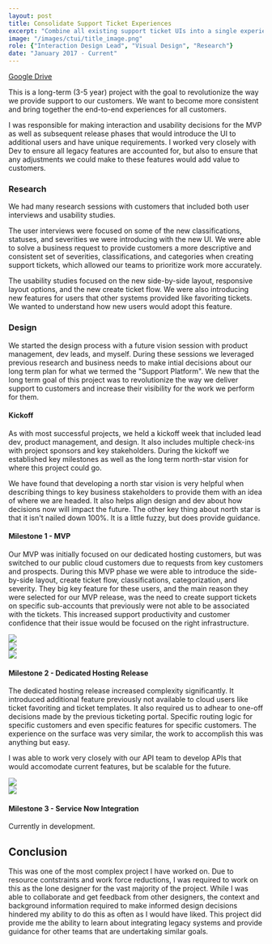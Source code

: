 ```yaml
---
layout: post
title: Consolidate Support Ticket Experiences
excerpt: "Combine all existing support ticket UIs into a single experience that can be evovled to support the future of Fanatical Support."
image: "/images/ctui/title_image.png"
role: {"Interaction Design Lead", "Visual Design", "Research"}
date: "January 2017 - Current"
---
```


<a class="push-right" target="_blank" href="https://drive.google.com/open?id=1PkzC53YOEMzmD3r2zrtk7gsEg7Hcuy4w">Google Drive</a>
<p>
	This is a long-term (3-5 year) project with the goal to revolutionize the way we provide support to our customers. We want to become more consistent and bring together the end-to-end experiences for all customers. </p><p>I was responsible for making interaction and usability decisions for the MVP as well as subsequent release phases that would introduce the UI to additional users and have unique requirements. I worked very closely with Dev to ensure all legacy features are accounted for, but also to ensure that any adjustments we could make to these features would add value to customers. 
</p>
<h3>Research</h3>
<p>
	We had many research sessions with customers that included both user interviews and usability studies. </p> <p>The user interviews were focused on some of the new classifications, statuses, and severities we were introducing with the new UI. We were able to solve a business request to provide customers a more descriptive and consistent set of severities, classifications, and categories when creating support tickets, which allowed our teams to prioritize work more accurately. 
</p>
<p>
	The usability studies focused on the new side-by-side layout, responsive layout options, and the new create ticket flow. We were also introducing new features for users that other systems provided like favoriting tickets. We wanted to understand how new users would adopt this feature. 
</p>
<h3>Design</h3>
<p>
	We started the design process with a future vision session with product management, dev leads, and myself. During these sessions we leveraged previous research and business needs to make intial decisions about our long term plan for what we termed the "Support Platform". We new that the long term goal of this project was to revolutionize the way we deliver support to customers and increase their visibility for the work we perform for them.
</p>
<h4>Kickoff</h4>
<p>
	As with most successful projects, we held a kickoff week that included lead dev, product management, and design. It also includes multiple check-ins with project sponsors and key stakeholders. During the kickoff we established key milestones as well as the long term north-star vision for where this project could go.
</p>
<p>
	We have found that developing a north star vision is very helpful when describing things to key business stakeholders to provide them with an idea of where we are headed. It also helps align design and dev about how decisions now will impact the future. The other key thing about north star is that it isn't nailed down 100%. It is a little fuzzy, but does provide guidance. 
</p>
<h4>Milestone 1 - MVP</h4>

<p>
	Our MVP was initially focused on our dedicated hosting customers, but was switched to our public cloud customers due to requests from key customers and prospects. During this MVP phase we were able to introduce the side-by-side layout, create ticket flow, classifications, categorization, and severity. They big key feature for these users, and the main reason they were selected for our MVP release, was the need to create support tickets on specific sub-accounts that previously were not able to be associated with the tickets. This increased support productivity and customer confidence that their issue would be focused on the right infrastructure. 
</p>
<div class="row">
	<a href="https://drive.google.com/open?id=1dQozBjiKAMozMgVyhUGUlVj5oUsCWCsT" target="_blank">
	<img class="post-img" src="{{ site.baseurl }}/images/ctui/user_flows.png"></a>
</div>
<div class="row">
	<a href="https://drive.google.com/open?id=1dmrOYSts_0dbW4At_czK25EAzSnNysn5" target="_blank">
	<img class="post-img" src="{{ site.baseurl }}/images/ctui/Severity_Exploration.png"></a>
</div>
<div class="row"><a href="https://drive.google.com/open?id=1rsPXR0iQ1IXnv_Bo04niHVk3KVZsSCk6" target="_blank">
	<img class="post-img" src="{{ site.baseurl }}/images/ctui/source_of_truth_v1.png"></a>
</div>
<h4>Milestone 2 - Dedicated Hosting Release</h4>
<p>
	The dedicated hosting release increased complexity significantly. It introduced additional feature previously not available to cloud users like ticket favoriting and ticket templates. It also required us to adhear to one-off decisions made by the previous ticketing portal. Specific routing logic for specific customers and even specific features for specific customers. The experience on the surface was very similar, the work to accomplish this was anything but easy. 
</p>
<p>
	I was able to work very closely with our API team to develop APIs that would accomodate current features, but be scalable for the future. 
</p>
<div class="row"><a href="https://drive.google.com/open?id=18odSLWA96poPnbDMtBcmnX74Nw0SYgsI" target="_blank">
	<img class="post-img" src="{{ site.baseurl }}/images/ctui/dedicated_list.png"></a>
</div>
<div class="row"><a href="https://drive.google.com/open?id=1Sjw9MNHHnpPuweVW8oF_pfvuyh9NrePi" target="_blank">
	<img class="post-img" src="{{ site.baseurl }}/images/ctui/device_selector.png"></a>
</div>
<h4>Milestone 3 - Service Now Integration</h4>
<p>
Currently in development.
</p>

<h2>Conclusion</h2>
<p>
	This was one of the most complex project I have worked on. Due to resource contstraints and work force reductions, I was required to work on this as the lone designer for the vast majority of the project. While I was able to collaborate and get feedback from other designers, the context and background information required to make informed design decisions hindered my ability to do this as often as I would have liked. This project did provide me the ability to learn about integrating legacy systems and provide guidance for other teams that are undertaking similar goals. 
</p>